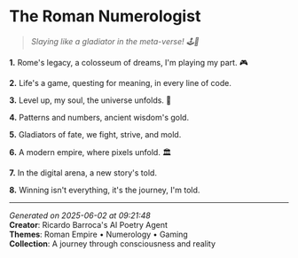 # The Roman Numerologist

> *Slaying like a gladiator in the meta-verse! 🕹️🤯*

**1.** Rome's legacy, a colosseum of dreams, I'm playing my part. 🎮


**2.** Life's a game, questing for meaning, in every line of code.


**3.** Level up, my soul, the universe unfolds. 🔢


**4.** Patterns and numbers, ancient wisdom's gold.


**5.** Gladiators of fate, we fight, strive, and mold.


**6.** A modern empire, where pixels unfold. 🏛️


**7.** In the digital arena, a new story's told.


**8.** Winning isn't everything, it's the journey, I'm told.



---

*Generated on 2025-06-02 at 09:21:48*  
**Creator**: Ricardo Barroca's AI Poetry Agent  
**Themes**: Roman Empire • Numerology • Gaming  
**Collection**: A journey through consciousness and reality